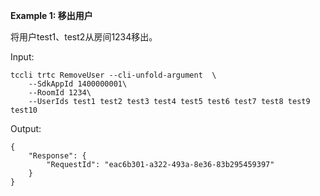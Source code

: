 **Example 1: 移出用户**

将用户test1、test2从房间1234移出。

Input: 

```
tccli trtc RemoveUser --cli-unfold-argument  \
    --SdkAppId 1400000001\
    --RoomId 1234\
    --UserIds test1 test2 test3 test4 test5 test6 test7 test8 test9 test10
```

Output: 
```
{
    "Response": {
        "RequestId": "eac6b301-a322-493a-8e36-83b295459397"
    }
}
```

